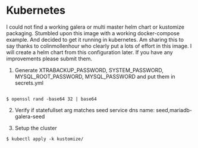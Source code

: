 
Kubernetes
==========

I could not find a working galera or multi master helm chart or kustomize packaging. Stumbled upon this image with a working docker-compose example. And decided to get it running in kubernetes. Am sharing this to say thanks to
colinmollenhour who clearly put a lots of effort in this image. I will create a helm chart from this
configuration later. If you have any improvements please submit them.

1. Generate XTRABACKUP_PASSWORD, SYSTEM_PASSWORD, MYSQL_ROOT_PASSWORD, MYSQL_PASSWORD
and put them in secrets.yml

```

$ openssl rand -base64 32 | base64

```

2. Verify if statefullset arg matches seed service dns name: seed,mariadb-galera-seed

3. Setup the cluster
 
```
$ kubectl apply -k kustomize/

```